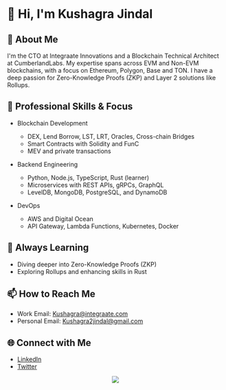 # 👋 Hi, I'm Kushagra Jindal

## 🚀 About Me
I'm the CTO at Integraate Innovations and a Blockchain Technical Architect at CumberlandLabs. My expertise spans across EVM and Non-EVM blockchains, with a focus on Ethereum, Polygon, Base and TON. I have a deep passion for Zero-Knowledge Proofs (ZKP) and Layer 2 solutions like Rollups.

## 💼 Professional Skills & Focus
- Blockchain Development
  - DEX, Lend Borrow, LST, LRT, Oracles, Cross-chain Bridges
  - Smart Contracts with Solidity and FunC
  - MEV and private transactions

- Backend Engineering
  - Python, Node.js, TypeScript, Rust (learner)
  - Microservices with REST APIs, gRPCs, GraphQL
  - LevelDB, MongoDB, PostgreSQL, and DynamoDB

- DevOps
  - AWS and Digital Ocean
  - API Gateway, Lambda Functions, Kubernetes, Docker

## 🌱 Always Learning
- Diving deeper into Zero-Knowledge Proofs (ZKP)
- Exploring Rollups and enhancing skills in Rust

## 📫 How to Reach Me
- Work Email: [Kushagra@integraate.com](mailto:Kushagra@integraate.com)
- Personal Email: [Kushagra2jindal@gmail.com](mailto:Kushagra2jindal@gmail.com)

## 🌐 Connect with Me
- [LinkedIn](https://www.linkedin.com/in/kushagra-jindal-939a01148/)
- [Twitter](https://x.com/kushagra_jindal)

<p align="center" ><img src="https://github-readme-streak-stats.herokuapp.com/?user=kushagra2jindal&theme=highcontrast")></p>

<!--
<p align="center"><img height="50%" width="auto" src ="https://github-readme-stats.vercel.app/api/top-langs/?username=kushagra2jindal&layout=compact&theme=darcula&bg_color=00000000&langs_count=6&hide=jupyter%20notebook,tex,css,php"></p>
-->
